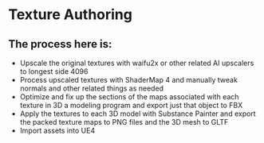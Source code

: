 # Texture Authoring

## The process here is:

* Upscale the original textures with waifu2x or other related AI upscalers to longest side 4096
* Process upscaled textures with ShaderMap 4 and manually tweak normals and other related things as needed
* Optimize and fix up the sections of the maps associated with each texture in 3D a modeling program and export just that object to FBX
* Apply the textures to each 3D model with Substance Painter and export the packed texture maps to PNG files and the 3D mesh to GLTF
* Import assets into UE4
